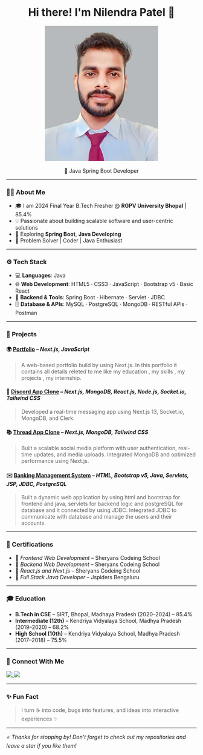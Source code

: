 <h1 align="center">Hi there! I'm Nilendra Patel 👋</h1>

<p align="center">
  <img src="./Nilendra Patel Photo.jpg" width="300" alt="Developer Banner" />
</p>

<p align="center">🚀 Java Spring Boot Developer</p>

---

### 🧑‍💻 About Me

- 🎓 I am 2024 Final Year B.Tech Fresher @ **RGPV University Bhopal** | 85.4%
- 💡 Passionate about building scalable software and user-centric solutions
- 💬 Exploring **Spring Boot**, **Java Developing**
- 🧰 Problem Solver | Coder | Java Enthusiast

---

### ⚙️ Tech Stack

- 💻 **Languages**: Java 
- 🌐 **Web Development**: HTML5 · CSS3 · JavaScript · Bootstrap v5 · Basic React
- 🔧 **Backend & Tools**: Spring Boot · Hibernate · Servlet · JDBC 
- 🗄️ **Database & APIs**: MySQL · PostgreSQL · MongoDB · RESTful APIs · Postman

---

### 🚀 Projects

#### 🌍 [Portfolio](#) – *Next.js, JavaScript*
> A web-based portfolio build by using Next.js.
> In this portfolio it contains all details releted to me like my education , my skills , my projects , my internship.  

#### 🏨 [Discord App Clone](#) – *Next.js, MongoDB, React.js, Node.js, Socket.io, Tailwind CSS*
> Developed a real-time messaging app using Next.js 13, Socket.io, MongoDB, and Clerk. 

#### 📚 [Thread App Clone](#) – *Next.js, MongoDB, Tailwind CSS*
> Built a scalable social media platform with user authentication, real-time updates, and media uploads. 
> Integrated MongoDB and optimized performance using Next.js.

#### ✉️ [Banking Management System](#) – *HTML, Bootstrap v5, Java, Servlets, JSP, JDBC, PostgreSQL*
> Built a dynamic web application by using html and bootstrap for frontend and java, servlets for backend logic and postgreSQL for database and it connected by using JDBC. 
> Integrated JDBC to communicate with database and manage the users and their accounts.  

---

### 📜 Certifications

- 🤖 *Frontend Web Development* – Sheryans Codeing School
- 🤖 *Backend Web Development* – Sheryans Codeing School
- 🤖 *React.js and Next.js* – Sheryans Codeing School
- 🤖 *Full Stack Java Developer* – Jspiders Bengaluru


---

### 🎓 Education

- **B.Tech in CSE** – SIRT, Bhopal, Madhaya Pradesh (2020–2024) – 85.4%
- **Intermediate (12th)** – Kendriya Vidyalaya School, Madhya Pradesh (2019–2020) – 68.2%
- **High School (10th)** – Kendriya Vidyalaya School, Madhya Pradesh (2017–2018) – 75.5%

---

### 🤝 Connect With Me

<p align="left">
  <a href="https://www.linkedin.com/in/anushree-gupta/" target="_blank">
    <img src="https://img.shields.io/badge/-LinkedIn-blue?style=flat-square&logo=linkedin" />
  </a>
  <a href="mailto:anushree.gupta@email.com">
    <img src="https://img.shields.io/badge/-Gmail-red?style=flat-square&logo=gmail&logoColor=white" />
  </a>
</p>

---

### ✨ Fun Fact

> I turn ☕ into code, bugs into features, and ideas into interactive experiences ✨

---

⭐ _Thanks for stopping by! Don’t forget to check out my repositories and leave a star if you like them!_
